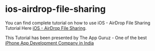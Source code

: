 # ios-airdrop-file-sharing

You can find complete tutorial on how to use iOS - AirDrop File Sharing Tutorial Here [iOS - AirDrop File Sharing](http://www.theappguruz.com/tutorial/ios-airdrop-file-sharing/).

This Tutorial has been presented by The App Guruz - One of the best [iPhone App Development Company in India](http://www.theappguruz.com/iphone-app-development/)
